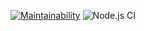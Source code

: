 [![Maintainability](https://api.codeclimate.com/v1/badges/63ebc9841a20f2b4678d/maintainability)](https://codeclimate.com/github/ringabi/frontend-project-lvl1/maintainability)
![Node.js CI](https://github.com/ringabi/frontend-project-lvl1/workflows/Node.js%20CI/badge.svg)
